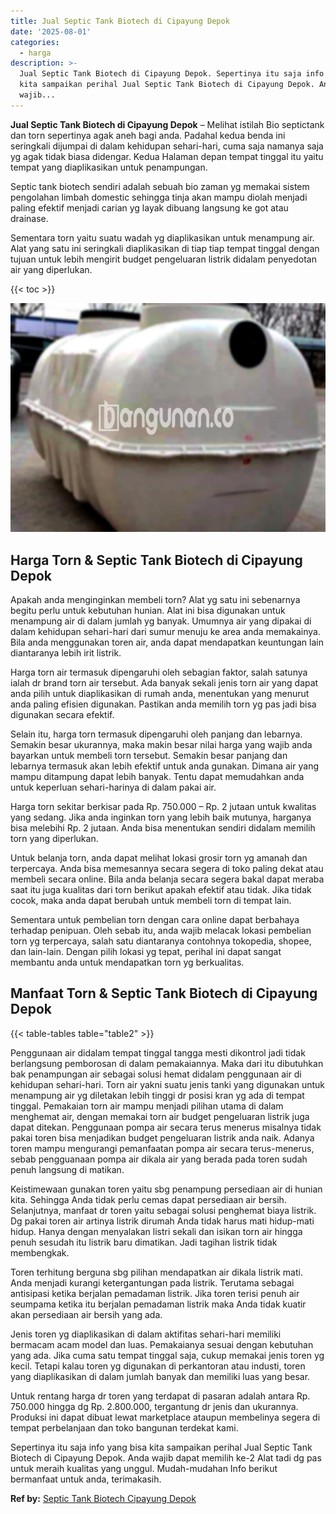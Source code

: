 ```yaml
---
title: Jual Septic Tank Biotech di Cipayung Depok
date: '2025-08-01'
categories:
  - harga
description: >-
  Jual Septic Tank Biotech di Cipayung Depok. Sepertinya itu saja info yang bisa
  kita sampaikan perihal Jual Septic Tank Biotech di Cipayung Depok. Anda
  wajib...
---
```


**Jual Septic Tank Biotech di Cipayung Depok** – Melihat istilah Bio septictank dan torn sepertinya agak aneh bagi anda. Padahal kedua benda ini seringkali dijumpai di dalam kehidupan sehari-hari, cuma saja namanya saja yg agak tidak biasa didengar. Kedua Halaman depan tempat tinggal itu yaitu tempat yang diaplikasikan untuk penampungan.

Septic tank biotech sendiri adalah sebuah bio zaman yg memakai sistem pengolahan limbah domestic sehingga tinja akan mampu diolah menjadi paling efektif menjadi carian yg layak dibuang langsung ke got atau drainase.

Sementara torn yaitu suatu wadah yg diaplikasikan untuk menampung air. Alat yang satu ini seringkali diaplikasikan di tiap tiap tempat tinggal dengan tujuan untuk lebih mengirit budget pengeluaran listrik didalam penyedotan air yang diperlukan.

{{< toc >}}

![Jual Septic Tank Biotech di Cipayung Depok](/images/jual-bio-septictank-20.png)

## Harga Torn & Septic Tank Biotech di Cipayung Depok

Apakah anda menginginkan membeli torn? Alat yg satu ini sebenarnya begitu perlu untuk kebutuhan hunian. Alat ini bisa digunakan untuk menampung air di dalam jumlah yg banyak. Umumnya air yang dipakai di dalam kehidupan sehari-hari dari sumur menuju ke area anda memakainya. Bila anda menggunakan toren air, anda dapat mendapatkan keuntungan lain diantaranya lebih irit listrik.

Harga torn air termasuk dipengaruhi oleh sebagian faktor, salah satunya ialah dr brand torn air tersebut. Ada banyak sekali jenis torn air yang dapat anda pilih untuk diaplikasikan di rumah anda, menentukan yang menurut anda paling efisien digunakan. Pastikan anda memilih torn yg pas jadi bisa digunakan secara efektif.

Selain itu, harga torn termasuk dipengaruhi oleh panjang dan lebarnya. Semakin besar ukurannya, maka makin besar nilai harga yang wajib anda bayarkan untuk membeli torn tersebut. Semakin besar panjang dan lebarnya termasuk akan lebih efektif untuk anda gunakan. Dimana air yang mampu ditampung dapat lebih banyak. Tentu dapat memudahkan anda untuk keperluan sehari-harinya di dalam pakai air.

Harga torn sekitar berkisar pada Rp. 750.000 – Rp. 2 jutaan untuk kwalitas yang sedang. Jika anda inginkan torn yang lebih baik mutunya, harganya bisa melebihi Rp. 2 jutaan. Anda bisa menentukan sendiri didalam memilih torn yang diperlukan.

Untuk belanja torn, anda dapat melihat lokasi grosir torn yg amanah dan terpercaya. Anda bisa memesannya secara segera di toko paling dekat atau membeli secara online. Bila anda belanja secara segera bakal dapat meraba saat itu juga kualitas dari torn berikut apakah efektif atau tidak. Jika tidak cocok, maka anda dapat berubah untuk membeli torn di tempat lain.

Sementara untuk pembelian torn dengan cara online dapat berbahaya terhadap penipuan. Oleh sebab itu, anda wajib melacak lokasi pembelian torn yg terpercaya, salah satu diantaranya contohnya tokopedia, shopee, dan lain-lain. Dengan pilih lokasi yg tepat, perihal ini dapat sangat membantu anda untuk mendapatkan torn yg berkualitas.

## Manfaat Torn & Septic Tank Biotech di Cipayung Depok

{{< table-tables table="table2" >}}

Penggunaan air didalam tempat tinggal tangga mesti dikontrol jadi tidak berlangsung pemborosan di dalam pemakaiannya. Maka dari itu dibutuhkan bak penampungan air sebagai solusi hemat didalam penggunaan air di kehidupan sehari-hari. Torn air yakni suatu jenis tanki yang digunakan untuk menampung air yg diletakan lebih tinggi dr posisi kran yg ada di tempat tinggal. Pemakaian torn air mampu menjadi pilihan utama di dalam menghemat air, dengan memakai torn air budget pengeluaran listrik juga dapat ditekan. Penggunaan pompa air secara terus menerus misalnya tidak pakai toren bisa menjadikan budget pengeluaran listrik anda naik. Adanya toren mampu mengurangi pemanfaatan pompa air secara terus-menerus, sebab pengguanaan pompa air dikala air yang berada pada toren sudah penuh langsung di matikan.

Keistimewaan gunakan toren yaitu sbg penampung persediaan air di hunian kita. Sehingga Anda tidak perlu cemas dapat persediaan air bersih. Selanjutnya, manfaat dr toren yaitu sebagai solusi penghemat biaya listrik. Dg pakai toren air artinya listrik dirumah Anda tidak harus mati hidup-mati hidup. Hanya dengan menyalakan listri sekali dan isikan torn air hingga penuh sesudah itu listrik baru dimatikan. Jadi tagihan listrik tidak membengkak.

Toren terhitung berguna sbg pilihan mendapatkan air dikala listrik mati. Anda menjadi kurangi ketergantungan pada listrik. Terutama sebagai antisipasi ketika berjalan pemadaman listrik. Jika toren terisi penuh air seumpama ketika itu berjalan pemadaman listrik maka Anda tidak kuatir akan persediaan air bersih yang ada.

Jenis toren yg diaplikasikan di dalam aktifitas sehari-hari memiliki bermacam acam model dan luas. Pemakaianya sesuai dengan kebutuhan yang ada. Jika cuma satu tempat tinggal saja, cukup memakai jenis toren yg kecil. Tetapi kalau toren yg digunakan di perkantoran atau industi, toren yang diaplikasikan di dalam jumlah banyak dan memiliki luas yang besar.

Untuk rentang harga dr toren yang terdapat di pasaran adalah antara Rp. 750.000 hingga dg Rp. 2.800.000, tergantung dr jenis dan ukurannya. Produksi ini dapat dibuat lewat marketplace ataupun membelinya segera di tempat perbelanjaan dan toko bangunan terdekat kami.

Sepertinya itu saja info yang bisa kita sampaikan perihal Jual Septic Tank Biotech di Cipayung Depok. Anda wajib dapat memilih ke-2 Alat tadi dg pas untuk meraih kualitas yang unggul. Mudah-mudahan Info berikut bermanfaat untuk anda, terimakasih.

**Ref by:** [Septic Tank Biotech Cipayung Depok](https://id.wikipedia.org/wiki/Septic)
